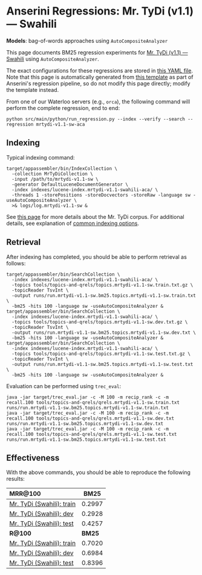 # Anserini Regressions: Mr. TyDi (v1.1) &mdash; Swahili

**Models**: bag-of-words approaches using `AutoCompositeAnalyzer`

This page documents BM25 regression experiments for [Mr. TyDi (v1.1) &mdash; Swahili](https://github.com/castorini/mr.tydi) using `AutoCompositeAnalyzer`.

The exact configurations for these regressions are stored in [this YAML file](../../src/main/resources/regression/mrtydi-v1.1-sw-aca.yaml).
Note that this page is automatically generated from [this template](../../src/main/resources/docgen/templates/mrtydi-v1.1-sw-aca.template) as part of Anserini's regression pipeline, so do not modify this page directly; modify the template instead.

From one of our Waterloo servers (e.g., `orca`), the following command will perform the complete regression, end to end:

```
python src/main/python/run_regression.py --index --verify --search --regression mrtydi-v1.1-sw-aca
```

## Indexing

Typical indexing command:

```
target/appassembler/bin/IndexCollection \
  -collection MrTyDiCollection \
  -input /path/to/mrtydi-v1.1-sw \
  -generator DefaultLuceneDocumentGenerator \
  -index indexes/lucene-index.mrtydi-v1.1-swahili-aca/ \
  -threads 1 -storePositions -storeDocvectors -storeRaw -language sw -useAutoCompositeAnalyzer \
  >& logs/log.mrtydi-v1.1-sw &
```

See [this page](https://github.com/castorini/mr.tydi) for more details about the Mr. TyDi corpus.
For additional details, see explanation of [common indexing options](../../docs/common-indexing-options.md).

## Retrieval

After indexing has completed, you should be able to perform retrieval as follows:

```
target/appassembler/bin/SearchCollection \
  -index indexes/lucene-index.mrtydi-v1.1-swahili-aca/ \
  -topics tools/topics-and-qrels/topics.mrtydi-v1.1-sw.train.txt.gz \
  -topicReader TsvInt \
  -output runs/run.mrtydi-v1.1-sw.bm25.topics.mrtydi-v1.1-sw.train.txt \
  -bm25 -hits 100 -language sw -useAutoCompositeAnalyzer &
target/appassembler/bin/SearchCollection \
  -index indexes/lucene-index.mrtydi-v1.1-swahili-aca/ \
  -topics tools/topics-and-qrels/topics.mrtydi-v1.1-sw.dev.txt.gz \
  -topicReader TsvInt \
  -output runs/run.mrtydi-v1.1-sw.bm25.topics.mrtydi-v1.1-sw.dev.txt \
  -bm25 -hits 100 -language sw -useAutoCompositeAnalyzer &
target/appassembler/bin/SearchCollection \
  -index indexes/lucene-index.mrtydi-v1.1-swahili-aca/ \
  -topics tools/topics-and-qrels/topics.mrtydi-v1.1-sw.test.txt.gz \
  -topicReader TsvInt \
  -output runs/run.mrtydi-v1.1-sw.bm25.topics.mrtydi-v1.1-sw.test.txt \
  -bm25 -hits 100 -language sw -useAutoCompositeAnalyzer &
```

Evaluation can be performed using `trec_eval`:

```
java -jar target/trec_eval.jar -c -M 100 -m recip_rank -c -m recall.100 tools/topics-and-qrels/qrels.mrtydi-v1.1-sw.train.txt runs/run.mrtydi-v1.1-sw.bm25.topics.mrtydi-v1.1-sw.train.txt
java -jar target/trec_eval.jar -c -M 100 -m recip_rank -c -m recall.100 tools/topics-and-qrels/qrels.mrtydi-v1.1-sw.dev.txt runs/run.mrtydi-v1.1-sw.bm25.topics.mrtydi-v1.1-sw.dev.txt
java -jar target/trec_eval.jar -c -M 100 -m recip_rank -c -m recall.100 tools/topics-and-qrels/qrels.mrtydi-v1.1-sw.test.txt runs/run.mrtydi-v1.1-sw.bm25.topics.mrtydi-v1.1-sw.test.txt
```

## Effectiveness

With the above commands, you should be able to reproduce the following results:

| **MRR@100**                                                                                                  | **BM25**  |
|:-------------------------------------------------------------------------------------------------------------|-----------|
| [Mr. TyDi (Swahili): train](https://github.com/castorini/mr.tydi)                                            | 0.2997    |
| [Mr. TyDi (Swahili): dev](https://github.com/castorini/mr.tydi)                                              | 0.2928    |
| [Mr. TyDi (Swahili): test](https://github.com/castorini/mr.tydi)                                             | 0.4257    |
| **R@100**                                                                                                    | **BM25**  |
| [Mr. TyDi (Swahili): train](https://github.com/castorini/mr.tydi)                                            | 0.7020    |
| [Mr. TyDi (Swahili): dev](https://github.com/castorini/mr.tydi)                                              | 0.6984    |
| [Mr. TyDi (Swahili): test](https://github.com/castorini/mr.tydi)                                             | 0.8396    |
